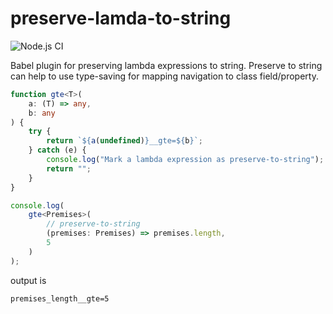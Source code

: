 # preserve-lamda-to-string
![Node.js CI](https://github.com/itryapitsin2/preserve-lamda-to-string/workflows/Node.js%20CI/badge.svg)

Babel plugin for preserving lambda expressions to string.
Preserve to string can help to use type-saving for mapping navigation to class field/property.

```typescript
function gte<T>(
    a: (T) => any,
    b: any
) {
    try {
        return `${a(undefined)}__gte=${b}`;
    } catch (e) {
        console.log("Mark a lambda expression as preserve-to-string");
        return "";
    }
}

console.log(
    gte<Premises>(
        // preserve-to-string
        (premises: Premises) => premises.length,
        5
    )
);
```

output is

```
premises_length__gte=5
```
